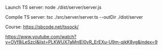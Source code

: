 Launch TS server:
node ./dist/server/server.js

Compile TS server:
tsc ./src/server/server.ts --outDir ./dist/server 

Course:
https://sbcode.net/tssock/

https://www.youtube.com/watch?v=OVf8iLeSzcI&list=PLKWUX7aMnlEI0vR_ErEXu-U9m-qjkK8vg&index=9
